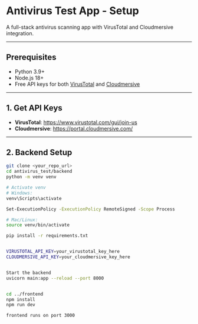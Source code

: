 # Antivirus Test App - Setup

A full-stack antivirus scanning app with VirusTotal and Cloudmersive integration.

---

## Prerequisites

- Python 3.9+
- Node.js 18+
- Free API keys for both [VirusTotal](https://www.virustotal.com/gui/join-us) and [Cloudmersive](https://portal.cloudmersive.com/)

---

## 1. Get API Keys

- **VirusTotal**: https://www.virustotal.com/gui/join-us  
- **Cloudmersive**: https://portal.cloudmersive.com/

---

## 2. Backend Setup

```bash
git clone <your_repo_url>
cd antivirus_test/backend
python -m venv venv

# Activate venv
# Windows:
venv\Scripts\activate

Set-ExecutionPolicy -ExecutionPolicy RemoteSigned -Scope Process

# Mac/Linux:
source venv/bin/activate

pip install -r requirements.txt


VIRUSTOTAL_API_KEY=your_virustotal_key_here
CLOUDMERSIVE_API_KEY=your_cloudmersive_key_here


Start the backend
uvicorn main:app --reload --port 8000


cd ../frontend
npm install
npm run dev

frontend runs on port 3000